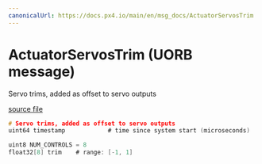 ```yaml
---
canonicalUrl: https://docs.px4.io/main/en/msg_docs/ActuatorServosTrim
---
```


# ActuatorServosTrim (UORB message)

Servo trims, added as offset to servo outputs

[source file](https://github.com/PX4/PX4-Autopilot/blob/release/1.14/msg/ActuatorServosTrim.msg)

```c
# Servo trims, added as offset to servo outputs
uint64 timestamp			# time since system start (microseconds)

uint8 NUM_CONTROLS = 8
float32[8] trim    # range: [-1, 1]

```
